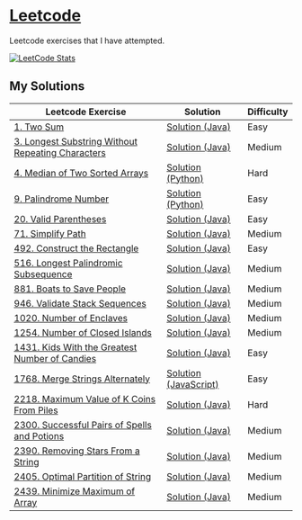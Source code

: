 # [Leetcode](https://leetcode.com/)

Leetcode exercises that I have attempted.

[![LeetCode Stats](https://leetcard.jacoblin.cool/carlintyj?theme=dark&extension=activity)](https://leetcard.jacoblin.cool/carlintyj?theme=dark&extension=activity)

## My Solutions
Leetcode Exercise|Solution|Difficulty
-----------------|---------|-----------
[1. Two Sum](https://leetcode.com/problems/two-sum/) | [Solution (Java)](https://github.com/Carlintyj/Leetcode/blob/main/1.%20TwoSum/src/Solution.java) | Easy
[3. Longest Substring Without Repeating Characters](https://leetcode.com/problems/longest-substring-without-repeating-characters/) | [Solution (Java)](https://github.com/Carlintyj/Leetcode/blob/main/3.%20Longest%20Substring%20Without%20Repeating%20Characters/src/Solution.java)| Medium
[4. Median of Two Sorted Arrays](https://leetcode.com/problems/median-of-two-sorted-arrays) | [Solution (Python)](https://github.com/Carlintyj/Leetcode/blob/main/4.%20Median%20of%20Two%20Sorted%20Arrays/Solution.py) | Hard
[9. Palindrome Number](https://leetcode.com/problems/palindrome-number/) | [Solution (Python)](https://github.com/Carlintyj/Leetcode/blob/main/9.%20Palindrome%20Number/Solution.py) | Easy
[20. Valid Parentheses](https://leetcode.com/problems/valid-parentheses/) | [Solution (Java)](https://github.com/Carlintyj/Leetcode/blob/main/20.%20Valid%20Parentheses/src/Solution.java) | Easy
[71. Simplify Path](https://leetcode.com/problems/simplify-path/) | [Solution (Java)](https://github.com/Carlintyj/Leetcode/blob/main/71.%20Simplify%20Path/src/Solution.java) | Medium
[492. Construct the Rectangle](https://leetcode.com/problems/construct-the-rectangle/) | [Solution (Java)](https://github.com/Carlintyj/Leetcode/blob/main/492.%20Construct%20the%20Rectangle/src/Solution.java) | Easy
[516. Longest Palindromic Subsequence](https://leetcode.com/problems/longest-palindromic-subsequence/) | [Solution (Java)](https://github.com/Carlintyj/Leetcode/blob/main/516.%20Longest%20Palindromic%20Subsequence/src/Solution.java)| Medium
[881. Boats to Save People](https://leetcode.com/problems/boats-to-save-people/) | [Solution (Java)](https://github.com/Carlintyj/Leetcode/blob/main/881.%20Boats%20to%20Save%20People/src/Solution.java) | Medium
[946. Validate Stack Sequences](https://leetcode.com/problems/validate-stack-sequences/) | [Solution (Java)](https://github.com/Carlintyj/Leetcode/blob/main/946.%20Validate%20Stack%20Sequences/src/Solution.java) | Medium
[1020. Number of Enclaves](https://leetcode.com/problems/number-of-enclaves/) | [Solution (Java)](https://github.com/Carlintyj/Leetcode/blob/main/1020.%20Number%20of%20Enclaves/src/Solution.java) | Medium
[1254. Number of Closed Islands](https://leetcode.com/problems/number-of-closed-islands/) | [Solution (Java)](https://github.com/Carlintyj/Leetcode/blob/main/1254.%20Number%20of%20Closed%20Islands/src/Solution.java) | Medium
[1431. Kids With the Greatest Number of Candies](https://leetcode.com/problems/kids-with-the-greatest-number-of-candies/) | [Solution (Java)](https://github.com/Carlintyj/Leetcode/blob/main/1431.%20Kids%20With%20the%20Greatest%20Number%20of%20Candies/src/Solution.java) | Easy
[1768. Merge Strings Alternately](https://leetcode.com/problems/merge-strings-alternately/) | [Solution (JavaScript)](https://github.com/Carlintyj/Leetcode/blob/main/1768.%20Merge%20Strings%20Alternately/Solution.js) | Easy
[2218. Maximum Value of K Coins From Piles](https://leetcode.com/problems/maximum-value-of-k-coins-from-piles/description/) | [Solution (Java)](https://github.com/Carlintyj/Leetcode/blob/main/2218.%20Maximum%20Value%20of%20K%20Coins%20From%20Piles/src/Solution.java)| Hard
[2300. Successful Pairs of Spells and Potions](https://leetcode.com/problems/successful-pairs-of-spells-and-potions/) | [Solution (Java)](https://github.com/Carlintyj/Leetcode/blob/main/2300.%20Successful%20Pairs%20of%20Spells%20and%20Potions/src/Solution.java) | Medium
[2390. Removing Stars From a String](https://leetcode.com/problems/removing-stars-from-a-string/) | [Solution (Java)](https://github.com/Carlintyj/Leetcode/blob/main/2300.%20Successful%20Pairs%20of%20Spells%20and%20Potions/src/Solution.java) | Medium
[2405. Optimal Partition of String](https://leetcode.com/problems/optimal-partition-of-string/) | [Solution (Java)](https://github.com/Carlintyj/Leetcode/blob/main/2405.%20Optimal%20Partition%20of%20String/src/Solution.java) | Medium
[2439. Minimize Maximum of Array](https://leetcode.com/problems/minimize-maximum-of-array/) | [Solution (Java)](https://github.com/Carlintyj/Leetcode/blob/main/2439.%20Minimize%20Maximum%20of%20Array/src/Solution.java) | Medium

